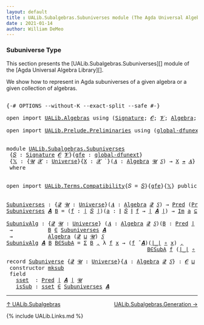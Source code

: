 ```yaml
---
layout: default
title : UALib.Subalgebras.Subuniverses module (The Agda Universal Algebra Library)
date : 2021-01-14
author: William DeMeo
---
```


### <a id="subuniverse-type">Subuniverse Type</a>

This section presents the [UALib.Subalgebras.Subuniverses][] module of the [Agda Universal Algebra Library][].

We show how to represent in Agda subuniverses of a given algebra or a given collection of algebras.

<pre class="Agda">

<a id="427" class="Symbol">{-#</a> <a id="431" class="Keyword">OPTIONS</a> <a id="439" class="Pragma">--without-K</a> <a id="451" class="Pragma">--exact-split</a> <a id="465" class="Pragma">--safe</a> <a id="472" class="Symbol">#-}</a>

<a id="477" class="Keyword">open</a> <a id="482" class="Keyword">import</a> <a id="489" href="UALib.Algebras.html" class="Module">UALib.Algebras</a> <a id="504" class="Keyword">using</a> <a id="510" class="Symbol">(</a><a id="511" href="UALib.Algebras.Signatures.html#802" class="Function">Signature</a><a id="520" class="Symbol">;</a> <a id="522" href="universes.html#613" class="Generalizable">𝓞</a><a id="523" class="Symbol">;</a> <a id="525" href="universes.html#617" class="Generalizable">𝓥</a><a id="526" class="Symbol">;</a> <a id="528" href="UALib.Algebras.Algebras.html#1471" class="Function">Algebra</a><a id="535" class="Symbol">;</a> <a id="537" href="UALib.Algebras.Lifts.html#4574" class="Function Operator">_↠_</a><a id="540" class="Symbol">)</a>

<a id="543" class="Keyword">open</a> <a id="548" class="Keyword">import</a> <a id="555" href="UALib.Prelude.Preliminaries.html" class="Module">UALib.Prelude.Preliminaries</a> <a id="583" class="Keyword">using</a> <a id="589" class="Symbol">(</a><a id="590" href="MGS-Subsingleton-Theorems.html#3468" class="Function">global-dfunext</a><a id="604" class="Symbol">;</a> <a id="606" href="universes.html#551" class="Postulate">Universe</a><a id="614" class="Symbol">;</a> <a id="616" href="universes.html#758" class="Function Operator">_̇</a><a id="618" class="Symbol">)</a>


<a id="622" class="Keyword">module</a> <a id="629" href="UALib.Subalgebras.Subuniverses.html" class="Module">UALib.Subalgebras.Subuniverses</a>
 <a id="661" class="Symbol">{</a><a id="662" href="UALib.Subalgebras.Subuniverses.html#662" class="Bound">𝑆</a> <a id="664" class="Symbol">:</a> <a id="666" href="UALib.Algebras.Signatures.html#802" class="Function">Signature</a> <a id="676" href="universes.html#613" class="Generalizable">𝓞</a> <a id="678" href="universes.html#617" class="Generalizable">𝓥</a><a id="679" class="Symbol">}{</a><a id="681" href="UALib.Subalgebras.Subuniverses.html#681" class="Bound">gfe</a> <a id="685" class="Symbol">:</a> <a id="687" href="MGS-Subsingleton-Theorems.html#3468" class="Function">global-dfunext</a><a id="701" class="Symbol">}</a>
 <a id="704" class="Symbol">{</a><a id="705" href="UALib.Subalgebras.Subuniverses.html#705" class="Bound">𝕏</a> <a id="707" class="Symbol">:</a> <a id="709" class="Symbol">{</a><a id="710" href="UALib.Subalgebras.Subuniverses.html#710" class="Bound">𝓤</a> <a id="712" href="UALib.Subalgebras.Subuniverses.html#712" class="Bound">𝓧</a> <a id="714" class="Symbol">:</a> <a id="716" href="universes.html#551" class="Postulate">Universe</a><a id="724" class="Symbol">}{</a><a id="726" href="UALib.Subalgebras.Subuniverses.html#726" class="Bound">X</a> <a id="728" class="Symbol">:</a> <a id="730" href="UALib.Subalgebras.Subuniverses.html#712" class="Bound">𝓧</a> <a id="732" href="universes.html#758" class="Function Operator">̇</a> <a id="734" class="Symbol">}(</a><a id="736" href="UALib.Subalgebras.Subuniverses.html#736" class="Bound">𝑨</a> <a id="738" class="Symbol">:</a> <a id="740" href="UALib.Algebras.Algebras.html#1471" class="Function">Algebra</a> <a id="748" href="UALib.Subalgebras.Subuniverses.html#710" class="Bound">𝓤</a> <a id="750" href="UALib.Subalgebras.Subuniverses.html#662" class="Bound">𝑆</a><a id="751" class="Symbol">)</a> <a id="753" class="Symbol">→</a> <a id="755" href="UALib.Subalgebras.Subuniverses.html#726" class="Bound">X</a> <a id="757" href="UALib.Algebras.Lifts.html#4574" class="Function Operator">↠</a> <a id="759" href="UALib.Subalgebras.Subuniverses.html#736" class="Bound">𝑨</a><a id="760" class="Symbol">}</a>
 <a id="763" class="Keyword">where</a>


<a id="771" class="Keyword">open</a> <a id="776" class="Keyword">import</a> <a id="783" href="UALib.Terms.Compatibility.html" class="Module">UALib.Terms.Compatibility</a><a id="808" class="Symbol">{</a><a id="809" class="Argument">𝑆</a> <a id="811" class="Symbol">=</a> <a id="813" href="UALib.Subalgebras.Subuniverses.html#662" class="Bound">𝑆</a><a id="814" class="Symbol">}{</a><a id="816" href="UALib.Subalgebras.Subuniverses.html#681" class="Bound">gfe</a><a id="819" class="Symbol">}{</a><a id="821" href="UALib.Subalgebras.Subuniverses.html#705" class="Bound">𝕏</a><a id="822" class="Symbol">}</a> <a id="824" class="Keyword">public</a>


<a id="Subuniverses"></a><a id="833" href="UALib.Subalgebras.Subuniverses.html#833" class="Function">Subuniverses</a> <a id="846" class="Symbol">:</a> <a id="848" class="Symbol">{</a><a id="849" href="UALib.Subalgebras.Subuniverses.html#849" class="Bound">𝓠</a> <a id="851" href="UALib.Subalgebras.Subuniverses.html#851" class="Bound">𝓤</a> <a id="853" class="Symbol">:</a> <a id="855" href="universes.html#551" class="Postulate">Universe</a><a id="863" class="Symbol">}(</a><a id="865" href="UALib.Subalgebras.Subuniverses.html#865" class="Bound">𝑨</a> <a id="867" class="Symbol">:</a> <a id="869" href="UALib.Algebras.Algebras.html#1471" class="Function">Algebra</a> <a id="877" href="UALib.Subalgebras.Subuniverses.html#849" class="Bound">𝓠</a> <a id="879" href="UALib.Subalgebras.Subuniverses.html#662" class="Bound">𝑆</a><a id="880" class="Symbol">)</a> <a id="882" class="Symbol">→</a> <a id="884" href="UALib.Relations.Unary.html#748" class="Function">Pred</a> <a id="889" class="Symbol">(</a><a id="890" href="UALib.Relations.Unary.html#748" class="Function">Pred</a> <a id="895" href="UALib.Prelude.Preliminaries.html#7503" class="Function Operator">∣</a> <a id="897" href="UALib.Subalgebras.Subuniverses.html#865" class="Bound">𝑨</a> <a id="899" href="UALib.Prelude.Preliminaries.html#7503" class="Function Operator">∣</a> <a id="901" href="UALib.Subalgebras.Subuniverses.html#851" class="Bound">𝓤</a><a id="902" class="Symbol">)</a> <a id="904" class="Symbol">(</a><a id="905" href="UALib.Subalgebras.Subuniverses.html#676" class="Bound">𝓞</a> <a id="907" href="Agda.Primitive.html#636" class="Function Operator">⊔</a> <a id="909" href="UALib.Subalgebras.Subuniverses.html#678" class="Bound">𝓥</a> <a id="911" href="Agda.Primitive.html#636" class="Function Operator">⊔</a> <a id="913" href="UALib.Subalgebras.Subuniverses.html#849" class="Bound">𝓠</a> <a id="915" href="Agda.Primitive.html#636" class="Function Operator">⊔</a> <a id="917" href="UALib.Subalgebras.Subuniverses.html#851" class="Bound">𝓤</a><a id="918" class="Symbol">)</a>
<a id="920" href="UALib.Subalgebras.Subuniverses.html#833" class="Function">Subuniverses</a> <a id="933" href="UALib.Subalgebras.Subuniverses.html#933" class="Bound">𝑨</a> <a id="935" href="UALib.Subalgebras.Subuniverses.html#935" class="Bound">B</a> <a id="937" class="Symbol">=</a> <a id="939" class="Symbol">(</a><a id="940" href="UALib.Subalgebras.Subuniverses.html#940" class="Bound">f</a> <a id="942" class="Symbol">:</a> <a id="944" href="UALib.Prelude.Preliminaries.html#7503" class="Function Operator">∣</a> <a id="946" href="UALib.Subalgebras.Subuniverses.html#662" class="Bound">𝑆</a> <a id="948" href="UALib.Prelude.Preliminaries.html#7503" class="Function Operator">∣</a><a id="949" class="Symbol">)(</a><a id="951" href="UALib.Subalgebras.Subuniverses.html#951" class="Bound">a</a> <a id="953" class="Symbol">:</a> <a id="955" href="UALib.Prelude.Preliminaries.html#7581" class="Function Operator">∥</a> <a id="957" href="UALib.Subalgebras.Subuniverses.html#662" class="Bound">𝑆</a> <a id="959" href="UALib.Prelude.Preliminaries.html#7581" class="Function Operator">∥</a> <a id="961" href="UALib.Subalgebras.Subuniverses.html#940" class="Bound">f</a> <a id="963" class="Symbol">→</a> <a id="965" href="UALib.Prelude.Preliminaries.html#7503" class="Function Operator">∣</a> <a id="967" href="UALib.Subalgebras.Subuniverses.html#933" class="Bound">𝑨</a> <a id="969" href="UALib.Prelude.Preliminaries.html#7503" class="Function Operator">∣</a><a id="970" class="Symbol">)</a> <a id="972" class="Symbol">→</a> <a id="974" href="UALib.Relations.Unary.html#2714" class="Function Operator">Im</a> <a id="977" href="UALib.Subalgebras.Subuniverses.html#951" class="Bound">a</a> <a id="979" href="UALib.Relations.Unary.html#2714" class="Function Operator">⊆</a> <a id="981" href="UALib.Subalgebras.Subuniverses.html#935" class="Bound">B</a> <a id="983" class="Symbol">→</a> <a id="985" class="Symbol">(</a><a id="986" href="UALib.Subalgebras.Subuniverses.html#940" class="Bound">f</a> <a id="988" href="UALib.Algebras.Algebras.html#3348" class="Function Operator">̂</a> <a id="990" href="UALib.Subalgebras.Subuniverses.html#933" class="Bound">𝑨</a><a id="991" class="Symbol">)</a> <a id="993" href="UALib.Subalgebras.Subuniverses.html#951" class="Bound">a</a> <a id="995" href="UALib.Relations.Unary.html#945" class="Function Operator">∈</a> <a id="997" href="UALib.Subalgebras.Subuniverses.html#935" class="Bound">B</a>

<a id="SubunivAlg"></a><a id="1000" href="UALib.Subalgebras.Subuniverses.html#1000" class="Function">SubunivAlg</a> <a id="1011" class="Symbol">:</a> <a id="1013" class="Symbol">{</a><a id="1014" href="UALib.Subalgebras.Subuniverses.html#1014" class="Bound">𝓠</a> <a id="1016" href="UALib.Subalgebras.Subuniverses.html#1016" class="Bound">𝓤</a> <a id="1018" class="Symbol">:</a> <a id="1020" href="universes.html#551" class="Postulate">Universe</a><a id="1028" class="Symbol">}</a> <a id="1030" class="Symbol">(</a><a id="1031" href="UALib.Subalgebras.Subuniverses.html#1031" class="Bound">𝑨</a> <a id="1033" class="Symbol">:</a> <a id="1035" href="UALib.Algebras.Algebras.html#1471" class="Function">Algebra</a> <a id="1043" href="UALib.Subalgebras.Subuniverses.html#1014" class="Bound">𝓠</a> <a id="1045" href="UALib.Subalgebras.Subuniverses.html#662" class="Bound">𝑆</a><a id="1046" class="Symbol">)(</a><a id="1048" href="UALib.Subalgebras.Subuniverses.html#1048" class="Bound">B</a> <a id="1050" class="Symbol">:</a> <a id="1052" href="UALib.Relations.Unary.html#748" class="Function">Pred</a> <a id="1057" href="UALib.Prelude.Preliminaries.html#7503" class="Function Operator">∣</a> <a id="1059" href="UALib.Subalgebras.Subuniverses.html#1031" class="Bound">𝑨</a> <a id="1061" href="UALib.Prelude.Preliminaries.html#7503" class="Function Operator">∣</a> <a id="1063" href="UALib.Subalgebras.Subuniverses.html#1016" class="Bound">𝓤</a><a id="1064" class="Symbol">)</a>
 <a id="1067" class="Symbol">→</a>           <a id="1079" href="UALib.Subalgebras.Subuniverses.html#1048" class="Bound">B</a> <a id="1081" href="UALib.Relations.Unary.html#945" class="Function Operator">∈</a> <a id="1083" href="UALib.Subalgebras.Subuniverses.html#833" class="Function">Subuniverses</a> <a id="1096" href="UALib.Subalgebras.Subuniverses.html#1031" class="Bound">𝑨</a>
 <a id="1099" class="Symbol">→</a>           <a id="1111" href="UALib.Algebras.Algebras.html#1471" class="Function">Algebra</a> <a id="1119" class="Symbol">(</a><a id="1120" href="UALib.Subalgebras.Subuniverses.html#1014" class="Bound">𝓠</a> <a id="1122" href="Agda.Primitive.html#636" class="Function Operator">⊔</a> <a id="1124" href="UALib.Subalgebras.Subuniverses.html#1016" class="Bound">𝓤</a><a id="1125" class="Symbol">)</a> <a id="1127" href="UALib.Subalgebras.Subuniverses.html#662" class="Bound">𝑆</a>
<a id="1129" href="UALib.Subalgebras.Subuniverses.html#1000" class="Function">SubunivAlg</a> <a id="1140" href="UALib.Subalgebras.Subuniverses.html#1140" class="Bound">𝑨</a> <a id="1142" href="UALib.Subalgebras.Subuniverses.html#1142" class="Bound">B</a> <a id="1144" href="UALib.Subalgebras.Subuniverses.html#1144" class="Bound">B∈SubA</a> <a id="1151" class="Symbol">=</a> <a id="1153" href="Sigma-Type.html#120" class="Record">Σ</a> <a id="1155" href="UALib.Subalgebras.Subuniverses.html#1142" class="Bound">B</a> <a id="1157" href="UALib.Prelude.Preliminaries.html#5617" class="InductiveConstructor Operator">,</a> <a id="1159" class="Symbol">λ</a> <a id="1161" href="UALib.Subalgebras.Subuniverses.html#1161" class="Bound">f</a> <a id="1163" href="UALib.Subalgebras.Subuniverses.html#1163" class="Bound">x</a> <a id="1165" class="Symbol">→</a> <a id="1167" class="Symbol">(</a><a id="1168" href="UALib.Subalgebras.Subuniverses.html#1161" class="Bound">f</a> <a id="1170" href="UALib.Algebras.Algebras.html#3348" class="Function Operator">̂</a> <a id="1172" href="UALib.Subalgebras.Subuniverses.html#1140" class="Bound">𝑨</a><a id="1173" class="Symbol">)(</a><a id="1175" href="UALib.Prelude.Preliminaries.html#7503" class="Function Operator">∣_∣</a> <a id="1179" href="MGS-MLTT.html#3813" class="Function Operator">∘</a> <a id="1181" href="UALib.Subalgebras.Subuniverses.html#1163" class="Bound">x</a><a id="1182" class="Symbol">)</a> <a id="1184" href="UALib.Prelude.Preliminaries.html#5617" class="InductiveConstructor Operator">,</a>
                                            <a id="1230" href="UALib.Subalgebras.Subuniverses.html#1144" class="Bound">B∈SubA</a> <a id="1237" href="UALib.Subalgebras.Subuniverses.html#1161" class="Bound">f</a> <a id="1239" class="Symbol">(</a><a id="1240" href="UALib.Prelude.Preliminaries.html#7503" class="Function Operator">∣_∣</a> <a id="1244" href="MGS-MLTT.html#3813" class="Function Operator">∘</a> <a id="1246" href="UALib.Subalgebras.Subuniverses.html#1163" class="Bound">x</a><a id="1247" class="Symbol">)(</a><a id="1249" href="UALib.Prelude.Preliminaries.html#7581" class="Function Operator">∥_∥</a> <a id="1253" href="MGS-MLTT.html#3813" class="Function Operator">∘</a> <a id="1255" href="UALib.Subalgebras.Subuniverses.html#1163" class="Bound">x</a><a id="1256" class="Symbol">)</a>

<a id="1259" class="Keyword">record</a> <a id="Subuniverse"></a><a id="1266" href="UALib.Subalgebras.Subuniverses.html#1266" class="Record">Subuniverse</a> <a id="1278" class="Symbol">{</a><a id="1279" href="UALib.Subalgebras.Subuniverses.html#1279" class="Bound">𝓠</a> <a id="1281" href="UALib.Subalgebras.Subuniverses.html#1281" class="Bound">𝓤</a> <a id="1283" class="Symbol">:</a> <a id="1285" href="universes.html#551" class="Postulate">Universe</a><a id="1293" class="Symbol">}{</a><a id="1295" href="UALib.Subalgebras.Subuniverses.html#1295" class="Bound">𝑨</a> <a id="1297" class="Symbol">:</a> <a id="1299" href="UALib.Algebras.Algebras.html#1471" class="Function">Algebra</a> <a id="1307" href="UALib.Subalgebras.Subuniverses.html#1279" class="Bound">𝓠</a> <a id="1309" href="UALib.Subalgebras.Subuniverses.html#662" class="Bound">𝑆</a><a id="1310" class="Symbol">}</a> <a id="1312" class="Symbol">:</a> <a id="1314" href="UALib.Subalgebras.Subuniverses.html#676" class="Bound">𝓞</a> <a id="1316" href="Agda.Primitive.html#636" class="Function Operator">⊔</a> <a id="1318" href="UALib.Subalgebras.Subuniverses.html#678" class="Bound">𝓥</a> <a id="1320" href="Agda.Primitive.html#636" class="Function Operator">⊔</a> <a id="1322" class="Symbol">(</a><a id="1323" href="UALib.Subalgebras.Subuniverses.html#1279" class="Bound">𝓠</a> <a id="1325" href="Agda.Primitive.html#636" class="Function Operator">⊔</a> <a id="1327" href="UALib.Subalgebras.Subuniverses.html#1281" class="Bound">𝓤</a><a id="1328" class="Symbol">)</a> <a id="1330" href="universes.html#527" class="Function Operator">⁺</a> <a id="1332" href="universes.html#758" class="Function Operator">̇</a> <a id="1334" class="Keyword">where</a>
 <a id="1341" class="Keyword">constructor</a> <a id="mksub"></a><a id="1353" href="UALib.Subalgebras.Subuniverses.html#1353" class="InductiveConstructor">mksub</a>
 <a id="1360" class="Keyword">field</a>
   <a id="Subuniverse.sset"></a><a id="1369" href="UALib.Subalgebras.Subuniverses.html#1369" class="Field">sset</a>  <a id="1375" class="Symbol">:</a> <a id="1377" href="UALib.Relations.Unary.html#748" class="Function">Pred</a> <a id="1382" href="UALib.Prelude.Preliminaries.html#7503" class="Function Operator">∣</a> <a id="1384" href="UALib.Subalgebras.Subuniverses.html#1295" class="Bound">𝑨</a> <a id="1386" href="UALib.Prelude.Preliminaries.html#7503" class="Function Operator">∣</a> <a id="1388" href="UALib.Subalgebras.Subuniverses.html#1281" class="Bound">𝓤</a>
   <a id="Subuniverse.isSub"></a><a id="1393" href="UALib.Subalgebras.Subuniverses.html#1393" class="Field">isSub</a> <a id="1399" class="Symbol">:</a> <a id="1401" href="UALib.Subalgebras.Subuniverses.html#1369" class="Field">sset</a> <a id="1406" href="UALib.Relations.Unary.html#945" class="Function Operator">∈</a> <a id="1408" href="UALib.Subalgebras.Subuniverses.html#833" class="Function">Subuniverses</a> <a id="1421" href="UALib.Subalgebras.Subuniverses.html#1295" class="Bound">𝑨</a>
</pre>

-------------------------------

[↑ UALib.Subalgebras](UALib.Subalgebras.html)
<span style="float:right;">[UALib.Subalgebras.Generation →](UALib.Subalgebras.Generation.html)</span>

{% include UALib.Links.md %}
